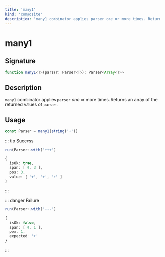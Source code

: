 ```yaml
---
title: 'many1'
kind: 'composite'
description: 'many1 combinator applies parser one or more times. Returns an array of the returned values of parser.'
---
```


# many1 <Primitive />

## Signature

```ts
function many1<T>(parser: Parser<T>): Parser<Array<T>>
```

## Description

`many1` combinator applies `parser` *one* or more times. Returns an array of the returned values of `parser`.

## Usage

```ts
const Parser = many1(string('+'))
```

::: tip Success
```ts
run(Parser).with('+++')

{
  isOk: true,
  span: [ 0, 3 ],
  pos: 3,
  value: [ '+', '+', '+' ]
}
```
:::

::: danger Failure
```ts
run(Parser).with('---')

{
  isOk: false,
  span: [ 0, 1 ],
  pos: 1,
  expected: '+'
}
```
:::
